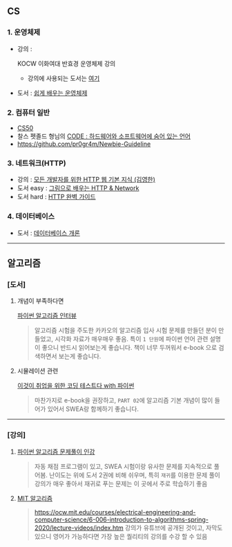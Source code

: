 ## CS

### 1. 운영체제

- 강의 : 

  KOCW 이화여대 반효경 운영체제 강의

  - 강의에 사용되는 도서는 [여기](http://www.yes24.com/Product/Goods/90124877)

- 도서 : [쉽게 배우는 운영체제](http://www.yes24.com/Product/Goods/62054527)

### 2. 컴퓨터 일반

- [CS50](https://www.youtube.com/watch?v=YoXxevp1WRQ&list=PLzHzhIMAxNqybs6a-CaQ_ClV2BhKpWtjj)
- 찰스 펫졸드 형님의 [CODE : 하드웨어와 소프트웨어에 숨어 있는 언어](http://www.yes24.com/Product/Goods/16667186)
- https://github.com/pr0gr4m/Newbie-Guideline

### 3. 네트워크(HTTP)

- 강의 : [모든 개발자를 위한 HTTP 웹 기본 지식 (김영한)](https://www.inflearn.com/course/http-웹-네트워크)
- 도서 easy : [그림으로 배우는 HTTP & Network](http://www.yes24.com/Product/Goods/15894097)
- 도서 hard : [HTTP 완벽 가이드](http://www.yes24.com/Product/Goods/15381085)

### 4. 데이터베이스

- 도서 : [데이터베이스 개론](http://www.yes24.com/Product/Goods/67882661)

------

## 알고리즘

### **[도서]**

1. 개념이 부족하다면

   [파이썬 알고리즘 인터뷰](http://www.yes24.com/Product/Goods/91084402?OzSrank=5)

   > 알고리즘 시험을 주도한 카카오의 알고리즘 입사 시험 문제를 만들던 분이 만들었고, 시각화 자료가 매우매우 좋음. 특이 `1 단원`에 파이썬 언어 관련 설명이 좋으니 반드시 읽어보는게 좋습니다. 책이 너무 두꺼워서 e-book 으로 검색하면서 보는게 좋습니다.

2. 시뮬레이션 관련

   [이것이 취업을 위한 코딩 테스트다 with 파이썬](http://www.yes24.com/Product/Goods/91433923?OzSrank=3)

   > 마찬가지로 e-book을 권장하고, `PART 02`에 알고리즘 기본 개념이 많이 들어가 있어서 SWEA랑 함께하기 좋습니다.

------

### **[강의]**

1. [파이썬 알고리즘 문제풀이 인강](https://www.inflearn.com/course/파이썬-알고리즘-문제풀이-코딩테스트)

   > 자동 채점 프로그램이 있고, SWEA 시험이랑 유사한 문제를 지속적으로 풀어봄. 난이도는 위에 도서 2권에 비해 쉬우며, 특히 `재귀`를 이용한 문제 풀이 강의가 매우 좋아서 재귀로 푸는 문제는 이 곳에서 주로 학습하기 좋음

2. [MIT 알고리즘](https://www.youtube.com/watch?v=ZA-tUyM_y7s&list=PLUl4u3cNGP63EdVPNLG3ToM6LaEUuStEY)

   > https://ocw.mit.edu/courses/electrical-engineering-and-computer-science/6-006-introduction-to-algorithms-spring-2020/lecture-videos/index.htm 강의가 유튜브에 공개된 것이고, 자막도 있으니 영어가 가능하다면 가장 높은 퀄리티의 강의를 수강 할 수 있음
